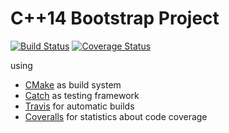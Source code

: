 # C++14 Bootstrap Project
[![Build Status](https://travis-ci.org/boxdot/cpp-bootstrap.svg?branch=master)](https://travis-ci.org/boxdot/cpp-bootsrap) [![Coverage Status](https://coveralls.io/repos/github/boxdot/cpp-bootsrap/badge.svg?branch=master)](https://coveralls.io/github/boxdot/cpp-bootsrap?branch=master)

using

* [CMake](https://cmake.org) as build system
* [Catch](https://github.com/philsquared/Catch.git) as testing framework
* [Travis](https://travis-ci.org) for automatic builds
* [Coveralls](https://coveralls.io) for statistics about code coverage
